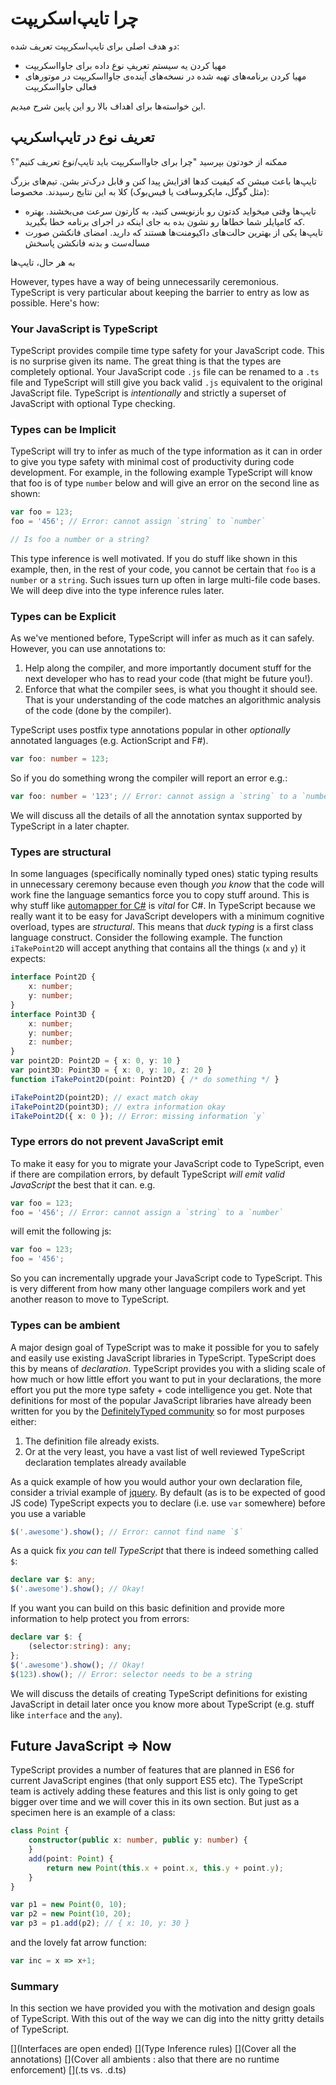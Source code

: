 # چرا تایپ‌اسکریپت

دو هدف اصلی برای تایپ‌اسکریپت تعریف شده:

* مهیا کردن یه سیستم تعریفِ نوع داده برای جاوااسکریپت
* مهیا کردن برنامه‌های تهیه شده در نسخه‌های آینده‌ی جاوااسکریپت در موتورهای فعالی جاوااسکریپت

این خواسته‌ها برای اهداف بالا رو این پایین شرح میدیم.

## تعریف نوع در تایپ‌اسکریپ

ممکنه از خودتون بپرسید "چرا برای جاوااسکریپت باید تایپ/نوع تعریف کنیم"؟

تایپ‌ها باعث میشن که کیفیت کدها افزایش پیدا کنن و قابل درک‌تر بشن. تیم‌های بزرگ (مثل گوگل، مایکروسافت یا فیس‌بوک) کلا به این نتایج رسیدند. مخصوصا:

* تایپ‌ها وقتی میخواید کدتون رو بازنویسی کنید، به کارتون سرعت می‌بخشند. بهتره که کامپایلر شما خطاها رو نشون بده به جای اینکه در اجرای برنامه خطا بگیرید.
* تایپ‌ها یکی از بهترین حالت‌های داکیومنت‌ها هستند که دارید. امضای فانکشن صورت مساله‌ست و بدنه فانکشن پاسخش

به هر حال، تایپ‌ها

However, types have a way of being unnecessarily ceremonious. TypeScript is very particular about keeping the barrier to entry as low as possible. Here's how:

### Your JavaScript is TypeScript

TypeScript provides compile time type safety for your JavaScript code. This is no surprise given its name. The great thing is that the types are completely optional. Your JavaScript code `.js` file can be renamed to a `.ts` file and TypeScript will still give you back valid `.js` equivalent to the original JavaScript file. TypeScript is _intentionally_ and strictly a superset of JavaScript with optional Type checking.

### Types can be Implicit

TypeScript will try to infer as much of the type information as it can in order to give you type safety with minimal cost of productivity during code development. For example, in the following example TypeScript will know that foo is of type `number` below and will give an error on the second line as shown:

```ts
var foo = 123;
foo = '456'; // Error: cannot assign `string` to `number`

// Is foo a number or a string?
```

This type inference is well motivated. If you do stuff like shown in this example, then, in the rest of your code, you cannot be certain that `foo` is a `number` or a `string`. Such issues turn up often in large multi-file code bases. We will deep dive into the type inference rules later.

### Types can be Explicit

As we've mentioned before, TypeScript will infer as much as it can safely. However, you can use annotations to:

1. Help along the compiler, and more importantly document stuff for the next developer who has to read your code (that might be future you!).
2. Enforce that what the compiler sees, is what you thought it should see. That is your understanding of the code matches an algorithmic analysis of the code (done by the compiler).

TypeScript uses postfix type annotations popular in other _optionally_ annotated languages (e.g. ActionScript and F#).

```ts
var foo: number = 123;
```

So if you do something wrong the compiler will report an error e.g.:

```ts
var foo: number = '123'; // Error: cannot assign a `string` to a `number`
```

We will discuss all the details of all the annotation syntax supported by TypeScript in a later chapter.

### Types are structural

In some languages (specifically nominally typed ones) static typing results in unnecessary ceremony because even though _you know_ that the code will work fine the language semantics force you to copy stuff around. This is why stuff like [automapper for C#](http://automapper.org/) is _vital_ for C#. In TypeScript because we really want it to be easy for JavaScript developers with a minimum cognitive overload, types are _structural_. This means that _duck typing_ is a first class language construct. Consider the following example. The function `iTakePoint2D` will accept anything that contains all the things (`x` and `y`) it expects:

```ts
interface Point2D {
    x: number;
    y: number;
}
interface Point3D {
    x: number;
    y: number;
    z: number;
}
var point2D: Point2D = { x: 0, y: 10 }
var point3D: Point3D = { x: 0, y: 10, z: 20 }
function iTakePoint2D(point: Point2D) { /* do something */ }

iTakePoint2D(point2D); // exact match okay
iTakePoint2D(point3D); // extra information okay
iTakePoint2D({ x: 0 }); // Error: missing information `y`
```

### Type errors do not prevent JavaScript emit

To make it easy for you to migrate your JavaScript code to TypeScript, even if there are compilation errors, by default TypeScript _will emit valid JavaScript_ the best that it can. e.g.

```ts
var foo = 123;
foo = '456'; // Error: cannot assign a `string` to a `number`
```

will emit the following js:

```ts
var foo = 123;
foo = '456';
```

So you can incrementally upgrade your JavaScript code to TypeScript. This is very different from how many other language compilers work and yet another reason to move to TypeScript.

### Types can be ambient

A major design goal of TypeScript was to make it possible for you to safely and easily use existing JavaScript libraries in TypeScript. TypeScript does this by means of _declaration_. TypeScript provides you with a sliding scale of how much or how little effort you want to put in your declarations, the more effort you put the more type safety + code intelligence you get. Note that definitions for most of the popular JavaScript libraries have already been written for you by the [DefinitelyTyped community](https://github.com/borisyankov/DefinitelyTyped) so for most purposes either:

1. The definition file already exists.
2. Or at the very least, you have a vast list of well reviewed TypeScript declaration templates already available

As a quick example of how you would author your own declaration file, consider a trivial example of [jquery](https://jquery.com/). By default (as is to be expected of good JS code) TypeScript expects you to declare (i.e. use `var` somewhere) before you use a variable

```ts
$('.awesome').show(); // Error: cannot find name `$`
```

As a quick fix _you can tell TypeScript_ that there is indeed something called `$`:

```ts
declare var $: any;
$('.awesome').show(); // Okay!
```

If you want you can build on this basic definition and provide more information to help protect you from errors:

```ts
declare var $: {
    (selector:string): any;
};
$('.awesome').show(); // Okay!
$(123).show(); // Error: selector needs to be a string
```

We will discuss the details of creating TypeScript definitions for existing JavaScript in detail later once you know more about TypeScript (e.g. stuff like `interface` and the `any`).

## Future JavaScript => Now

TypeScript provides a number of features that are planned in ES6 for current JavaScript engines (that only support ES5 etc). The TypeScript team is actively adding these features and this list is only going to get bigger over time and we will cover this in its own section. But just as a specimen here is an example of a class:

```ts
class Point {
    constructor(public x: number, public y: number) {
    }
    add(point: Point) {
        return new Point(this.x + point.x, this.y + point.y);
    }
}

var p1 = new Point(0, 10);
var p2 = new Point(10, 20);
var p3 = p1.add(p2); // { x: 10, y: 30 }
```

and the lovely fat arrow function:

```ts
var inc = x => x+1;
```

### Summary

In this section we have provided you with the motivation and design goals of TypeScript. With this out of the way we can dig into the nitty gritty details of TypeScript.

\[]\(Interfaces are open ended) \[]\(Type Inference rules) \[]\(Cover all the annotations) \[]\(Cover all ambients : also that there are no runtime enforcement) \[]\(.ts vs. .d.ts)
